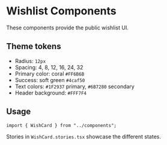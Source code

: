# Wishlist Components

These components provide the public wishlist UI.

## Theme tokens

- Radius: `12px`
- Spacing: 4, 8, 12, 16, 24, 32
- Primary color: coral `#FF6B6B`
- Success: soft green `#4caf50`
- Text colors: `#1F2937` primary, `#6B7280` secondary
- Header background: `#FFF7F4`

## Usage

```tsx
import { WishCard } from "../components";
```

Stories in `WishCard.stories.tsx` showcase the different states.
